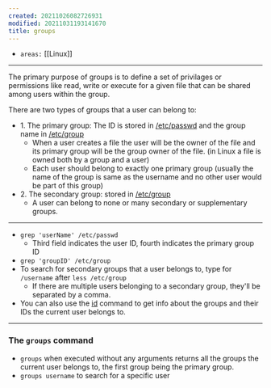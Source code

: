 ```yaml
---
created: 20211026082726931
modified: 20211031193141670
title: groups
---
```


- `areas:` [[Linux]]

---

The primary purpose of groups is to define a set of privilages or permissions like read, write or execute for a given file that can be shared among users within the group.

There are two types of groups that a user can belong to:

- 1\. The primary group: The ID is stored in [/etc/passwd](#%2Fetc%2Fpasswd) and the group name in [/etc/group](#%2Fetc%2Fgroup)
  - When a user creates a file the user will be the owner of the file and its primary group will be the group owner of the file. (in Linux a file is owned both by a group and a user)
  - Each user should belong to exactly one primary group (usually the name of the group is same as the username and no other user would be part of this group)
- 2\. The secondary group: stored in [/etc/group](#%2Fetc%2Fgroup)
  - A user can belong to none or many secondary or supplementary groups.

---

- `grep 'userName' /etc/passwd`
  - Third field indicates the user ID, fourth indicates the primary group ID
- `grep 'groupID' /etc/group`
- To search for secondary groups that a user belongs to, type for `/username` after `less /etc/group`
  - If there are multiple users belonging to a secondary group, they'll be separated by a comma.
- You can also use the [id](#id) command to get info about the groups and their IDs the current user belongs to.

---

### The `groups` command

- `groups` when executed without any arguments returns all the groups the current user belongs to, the first group being the primary group.
- `groups username` to search for a specific user

